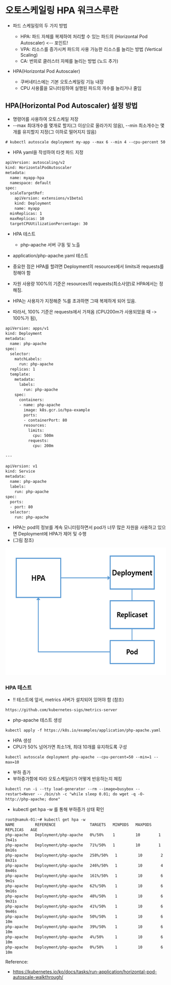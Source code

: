# 오토스케일링 HPA 워크스루란
- 파드 스케일링의 두 가지 방법
   - HPA: 파드 자체를 복제하여 처리할 수 있는 파드의 (Horizontal Pod Autoscaler) <-- 포인트!
   - VPA: 리소스를 증가시켜 파드의 사용 가능한 리소스를 늘리는 방법 (Vertical Scaling)
   - CA: 번외로 클러스터 자체를 늘리는 방법 (노드 추가)

- HPA(Horizontal Pod Autoscaler)
   - 쿠버네티스에는 기본 오토스케일링 기능 내장
   - CPU 사용률을 모니터링하여 실행된 파드의 개수를 늘리거나 줄임 


## HPA(Horizontal Pod Autoscaler) 설정 방법
- 명령어를 사용하여 오토스케일 저장
- --max 최대개수를 몇개로 할지(그 이상으로 올라가지 않음), --min 최소개수는 몇개를 유지할지 지정(그 이하로 떨어지지 않음)

```
# kubectl autoscale deployment my-app --max 6 --min 4 --cpu-percent 50
```

- HPA yaml을 작성하여 타겟 파드 지정
```
apiVersion: autoscaling/v2
kind: HorizontalPodAutoscaler
metadata:
  name: myapp-hpa
  namespace: default
spec:
  scaleTargetRef:
    apiVersion: extensions/v1beta1
    kind: Deployment
    name: myapp
  minReplicas: 1
  maxReplicas: 10
  targetCPUUtilizationPercentage: 30
```
  
- HPA 테스트
   - php-apache 서버 구동 및 노출

- application/php-apache.yaml 테스트
- 중요한 점은 HPA를 할려면 Deployment의 resources에서 limits과 requests를 정해야 함
- 자원 사용량 100%의 기준은 resources의 requests(최소사양)로 HPA에서는 정해짐.
- HPA는 사용자가 지정해준 %를 초과하면 그때 복제하게 되어 있음.
- 따라서, 100% 기준은 requests에서 가져옴 (CPU200m가 사용되었을 때 -> 100%가 됨),
```
apiVersion: apps/v1
kind: Deployment
metadata:
  name: php-apache
spec:
  selector:
    matchLabels:
      run: php-apache
  replicas: 1
  template:
    metadata:
      labels:
        run: php-apache
    spec:
      containers:
      - name: php-apache
        image: k8s.gcr.io/hpa-example
        ports:
        - containerPort: 80
        resources:
          limits:
            cpu: 500m
          requests:
            cpu: 200m

---

apiVersion: v1
kind: Service
metadata:
  name: php-apache
  labels:
    run: php-apache
spec:
  ports:
  - port: 80
  selector:
    run: php-apache
```

- HPA는 pod의 정보를 계속 모니터링하면서 pod가 너무 많은 자원을 사용하고 있으면 Deployment에 HPA가 제어 및 수행 
- (그림 참조)

<img src="https://github.com/Virusuki/Kubernetes/blob/main/k8s-develop/Logging%20(container)/files/img/HPA%20process.PNG" width="550px" height="400px" title="px(픽셀) 크기 설정" alt="kiari conne"></img><br/>

### HPA 테스트
- !! 테스트에 앞서, metrics 서버가 설치되어 있어야 함 (참조)
```
https://github.com/kubernetes-sigs/metrics-server
```
- php-apache 테스트 생성 
```
kubectl apply -f https://k8s.io/examples/application/php-apache.yaml
```

- HPA 생성
- CPU가 50% 넘어가면 최소1개, 최대 10개를 유지하도록 구성
```
kubectl autoscale deployment php-apache --cpu-percent=50 --min=1 --max=10
```

- 부하 증가
- 부하증가함에 따라 오토스케일러가 어떻게 반응하는지 체킹
```
kubectl run -i --tty load-generator --rm --image=busybox --restart=Never -- /bin/sh -c "while sleep 0.01; do wget -q -O- http://php-apache; done"
```

- kubectl get hpa -w 를 통해 부하증가 상태 확인

```
root@namuk-01:~# kubectl get hpa -w
NAME         REFERENCE               TARGETS   MINPODS   MAXPODS   REPLICAS   AGE
php-apache   Deployment/php-apache   0%/50%    1         10        1          7m41s
php-apache   Deployment/php-apache   71%/50%   1         10        1          8m16s
php-apache   Deployment/php-apache   258%/50%   1         10        2          8m31s
php-apache   Deployment/php-apache   246%/50%   1         10        4          8m46s
php-apache   Deployment/php-apache   161%/50%   1         10        6          9m1s
php-apache   Deployment/php-apache   62%/50%    1         10        6          9m16s
php-apache   Deployment/php-apache   48%/50%    1         10        6          9m31s
php-apache   Deployment/php-apache   41%/50%    1         10        6          9m46s
php-apache   Deployment/php-apache   50%/50%    1         10        6          10m
php-apache   Deployment/php-apache   39%/50%    1         10        6          10m
php-apache   Deployment/php-apache   4%/50%     1         10        6          10m
php-apache   Deployment/php-apache   0%/50%     1         10        6          10m
```






Reference:
- https://kubernetes.io/ko/docs/tasks/run-application/horizontal-pod-autoscale-walkthrough/
  
